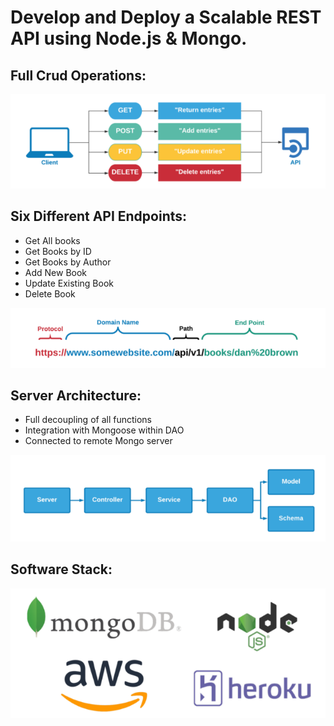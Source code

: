 # Develop and Deploy a Scalable REST API using Node.js & Mongo.

## Full Crud Operations:

![alt text](media/crud.PNG)

## Six Different API Endpoints:

- Get All books
- Get Books by ID
- Get Books by Author
- Add New Book
- Update Existing Book
- Delete Book

![alt text](media/endpoints.PNG)

## Server Architecture:

- Full decoupling of all functions
- Integration with Mongoose within DAO
- Connected to remote Mongo server

![alt text](media/structure.PNG)

## Software Stack:

![alt text](media/stack.PNG)
